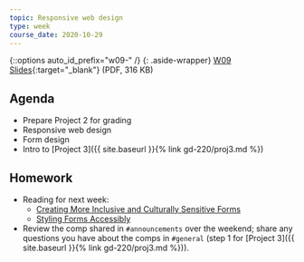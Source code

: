 ```yaml
---
topic: Responsive web design
type: week
course_date: 2020-10-29
---
```


{::options auto_id_prefix="w09-" /}
{: .aside-wrapper}
<span class="highlighter">
[W09 Slides](files/w09.min.pdf){:target="_blank"} (PDF, 316 KB)
</span>


## Agenda
- Prepare Project 2 for grading
- Responsive web design
- Form design
- Intro to [Project 3]({{ site.baseurl }}{% link gd-220/proj3.md %})

## Homework
- Reading for next week:
  - [Creating More Inclusive and Culturally Sensitive Forms](https://www.uxbooth.com/articles/creating-more-inclusive-and-culturally-sensitive-forms/)
  - [Styling Forms Accessibly](https://www.uxbooth.com/articles/styling-forms-accessibly/)
- Review the comp shared in `#announcements` over the weekend; share any questions you have about the comps in `#general` (step 1 for [Project 3]({{ site.baseurl }}{% link gd-220/proj3.md %})).
